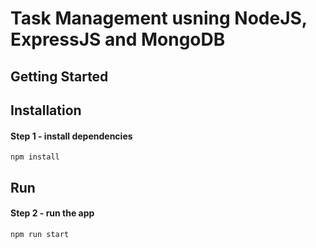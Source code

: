 # Task Management usning NodeJS, ExpressJS and MongoDB

## Getting Started

## Installation

#### Step 1 - install dependencies

```shell
npm install
```

## Run

#### Step 2 - run the app

```shell
npm run start
```
